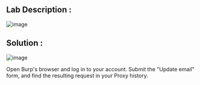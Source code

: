 ## Lab Description :

![image](https://github.com/ananthan05/Portswigger_labs/assets/140697378/6baffac5-3dcd-4779-8f74-f6cd92e5746d)

## Solution :

![image](https://github.com/ananthan05/Portswigger_labs/assets/140697378/f3e87da0-6748-464b-98d3-a95786198a3b)

Open Burp's browser and log in to your account. Submit the "Update email" form, and find the resulting request in your Proxy history.
